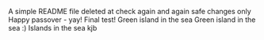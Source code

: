 A simple README file
deleted at
check again
and again
safe changes only
Happy passover - yay!
Final test!
Green island in the sea
Green island in the sea :)
Islands in the sea
kjb
